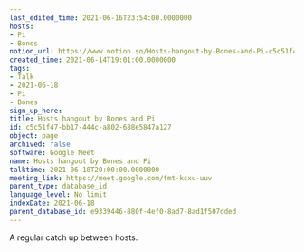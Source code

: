 ```yaml
---
last_edited_time: 2021-06-16T23:54:00.0000000
hosts:
- Pi
- Bones
notion_url: https://www.notion.so/Hosts-hangout-by-Bones-and-Pi-c5c51f47bb17444ca802688e5847a127
created_time: 2021-06-14T19:01:00.0000000
tags:
- Talk
- 2021-06-18
- Pi
- Bones
sign_up_here: 
title: Hosts hangout by Bones and Pi
id: c5c51f47-bb17-444c-a802-688e5847a127
object: page
archived: false
software: Google Meet
name: Hosts hangout by Bones and Pi
talktime: 2021-06-18T20:00:00.0000000
meeting_link: https://meet.google.com/fmt-ksxu-uuv
parent_type: database_id
language_level: No limit
indexDate: 2021-06-18
parent_database_id: e9339446-880f-4ef0-8ad7-8ad1f507dded
---
```


A regular catch up between hosts.


